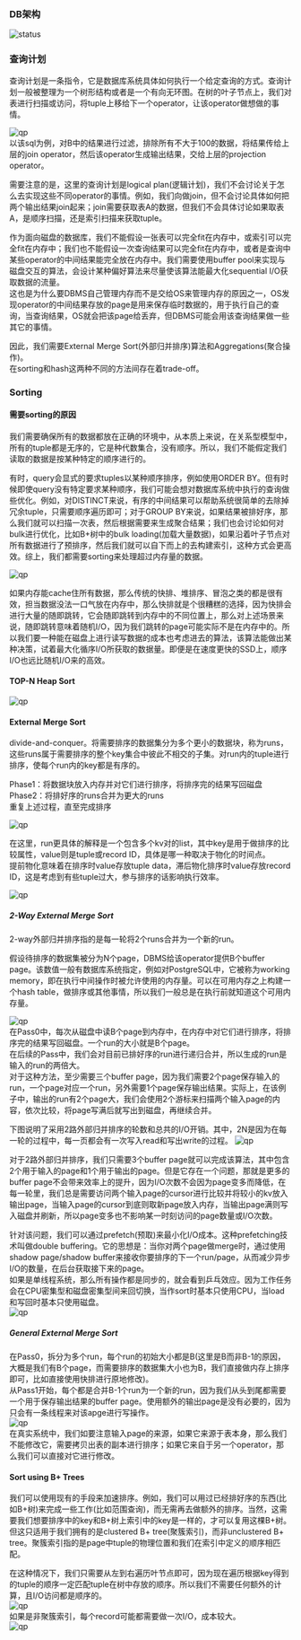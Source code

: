 ### DB架构
![status](figs/C10/status.png)  

### 查询计划
查询计划是一条指令，它是数据库系统具体如何执行一个给定查询的方式。查询计划一般被整理为一个树形结构或者是一个有向无环图。在树的叶子节点上，我们对表进行扫描或访问，将tuple上移给下一个operator，让该operator做想做的事情。  

![qp](figs/C10/query-plan.png)   
以该sql为例，对B中的结果进行过滤，排除所有不大于100的数据，将结果传给上层的join operator，然后该operator生成输出结果，交给上层的projection operator。  

需要注意的是，这里的查询计划是logical plan(逻辑计划)，我们不会讨论关于怎么去实现这些不同operator的事情。例如，我们向做join，但不会讨论具体如何把两个输出结果join起来；join需要获取表A的数据，但我们不会具体讨论如果取表A，是顺序扫描，还是索引扫描来获取tuple。  

作为面向磁盘的数据库，我们不能假设一张表可以完全fit在内存中，或索引可以完全fit在内存中；我们也不能假设一次查询结果可以完全fit在内存中，或者是查询中某些operator的中间结果能完全放在内存中。我们需要使用buffer pool来实现与磁盘交互的算法，会设计某种偏好算法来尽量使该算法能最大化sequential I/O获取数据的流量。  
这也是为什么要DBMS自己管理内存而不是交给OS来管理内存的原因之一，OS发现operator的中间结果存放的page是用来保存临时数据的，用于执行自己的查询，当查询结果，OS就会把该page给丢弃，但DBMS可能会用该查询结果做一些其它的事情。  

因此，我们需要External Merge Sort(外部归并排序)算法和Aggregations(聚合操作)。  
在sorting和hash这两种不同的方法间存在着trade-off。

### Sorting

#### 需要sorting的原因
我们需要确保所有的数据都放在正确的环境中，从本质上来说，在关系型模型中，所有的tuple都是无序的，它是种代数集合，没有顺序。所以，我们不能假定我们读取的数据是按某种特定的顺序进行的。  

有时，query会显式的要求tuples以某种顺序排序，例如使用ORDER BY。但有时候即使query没有特定要求某种顺序，我们可能会想对数据库系统中执行的查询做些优化。例如，对DISTINCT来说，有序的中间结果可以帮助系统很简单的去除掉冗余tuple，只需要顺序遍历即可；对于GROUP BY来说，如果结果被排好序，那么我们就可以扫描一次表，然后根据需要来生成聚合结果；我们也会讨论如何对bulk进行优化，比如B+树中的bulk loading(加载大量数据)，如果沿着叶子节点对所有数据进行了预排序，然后我们就可以自下而上的去构建索引，这种方式会更高效。综上，我们都需要sorting来处理超过内存量的数据。

![qp](figs/C10/sorting.png)   

如果内存能cache住所有数据，那么传统的快排、堆排序、冒泡之类的都是很有效，担当数据没法一口气放在内存中，那么快排就是个很糟糕的选择，因为快排会进行大量的随即跳转，它会随即跳转到内存中的不同位置上，那么对上述场景来说，随即跳转意味着随机I/O，因为我们跳转的page可能实际不是在内存中的。所以我们要一种能在磁盘上进行读写数据的成本也考虑进去的算法，该算法能做出某种决策，试着最大化循序I/O所获取的数据量。即便是在速度更快的SSD上，顺序I/O也远比随机I/O来的高效。  

#### TOP-N Heap Sort
![qp](figs/C10/sorting-top-n.PNG)   

#### External Merge Sort
divide-and-conquer。将需要排序的数据集分为多个更小的数据块，称为runs，这些runs属于需要排序的整个key集合中彼此不相交的子集。对run内的tuple进行排序，使每个run内的key都是有序的。

Phase1：将数据块放入内存并对它们进行排序，将排序完的结果写回磁盘  
Phase2：将排好序的runs合并为更大的runs  
重复上述过程，直至完成排序  

![qp](figs/C10/sorting-external-merge-sort.PNG)   

在这里，run更具体的解释是一个包含多个kv对的list，其中key是用于做排序的比较属性，value则是tuple或record ID，具体是哪一种取决于物化的时间点。  
提前物化意味着在排序时value存放tuple data，滞后物化排序时value存放record ID，这是考虑到有些tuple过大，参与排序的话影响执行效率。

![qp](figs/C10/sorting-external-merge-sort2.PNG)   

##### 2-Way External Merge Sort
2-way外部归并排序指的是每一轮将2个runs合并为一个新的run。  

假设待排序的数据集被分为N个page，DBMS给该operator提供B个buffer page。该数值一般有数据库系统指定，例如对PostgreSQL中，它被称为working memory，即在执行中间操作时被允许使用的内存量。可以在可用内存之上构建一个hash table，做排序或其他事情，所以我们一般总是在执行前就知道这个可用内存量。


![qp](figs/C10/sorting-external-merge-sort3.PNG)   
在Pass0中，每次从磁盘中读B个page到内存中，在内存中对它们进行排序，将排序完的结果写回磁盘。一个run的大小就是B个page。   
在后续的Pass中，我们会对目前已排好序的run进行递归合并，所以生成的run是输入的run的两倍大。  
对于这种方法，至少需要三个buffer page，因为我们需要2个page保存输入的run，一个page对应一个run，另外需要1个page保存输出结果。实际上，在该例子中，输出的run有2个page大，我们会使用2个游标来扫描两个输入page的内容，依次比较，将page写满后就写出到磁盘，再继续合并。  

下图说明了采用2路外部归并排序的轮数和总共的I/O开销。其中，2N是因为在每一轮的过程中，每一页都会有一次写入read和写出write的过程。
![qp](figs/C10/sorting-external-merge-sort4.PNG)   

对于2路外部归并排序，我们只需要3个buffer page就可以完成该算法，其中包含2个用于输入的page和1个用于输出的page。但是它存在一个问题，那就是更多的buffer page不会带来效率上的提升，因为I/O次数不会因为page变多而降低，在每一轮里，我们总是需要访问两个输入page的cursor进行比较并将较小的kv放入输出page，当输入page的cursor到底则取新page放入内存，当输出page满则写入磁盘并刷新，所以page变多也不影响某一时刻访问的page数量或I/O次数。

针对该问题，我们可以通过prefetch(预取)来最小化I/O成本。这种prefetching技术叫做double buffering。它的思想是：当你对两个page做merge时，通过使用shadow page/shadow buffer来接收你要排序的下一个run/page，从而减少异步I/O的数量，在后台获取接下来的page。  
如果是单线程系统，那么所有操作都是同步的，就会看到乒乓效应。因为工作任务会在CPU密集型和磁盘密集型间来回切换，当作sort时基本只使用CPU，当load和写回时基本只使用磁盘。  
![qp](figs/C10/sorting-external-merge-sort5.PNG)   

##### General External Merge Sort
在Pass0，拆分为多个run，每个run的初始大小都是B(这里是B而非B-1的原因，大概是我们有B个page，而需要排序的数据集大小也为B，我们直接做内存上排序即可，比如直接使用快排进行原地修改)。   
从Pass1开始，每个都是合并B-1个run为一个新的run，因为我们从头到尾都需要一个用于保存输出结果的buffer page。使用额外的输出page是没有必要的，因为只会有一条线程来对该apge进行写操作。  
![qp](figs/C10/sorting-external-merge-sort6.PNG)   
在真实系统中，我们如要注意输入page的来源，如果它来源于表本身，那么我们不能修改它，需要拷贝出表的副本进行排序；如果它来自于另一个operator，那么我们可以直接对它进行修改。  


#### Sort using B+ Trees
我们可以使用现有的手段来加速排序。例如，我们可以用过已经排好序的东西(比如B+树)来完成一些工作(比如范围查询)，而无需再去做额外的排序。当然，这需要我们想要排序中的key和B+树上索引中的key是一样的，才可以复用这棵B+树。  
但这只适用于我们拥有的是clustered B+ tree(聚簇索引)，而非unclustered B+ tree。聚簇索引指的是page中tuple的物理位置和我们在索引中定义的顺序相匹配。  

在这种情况下，我们只需要从左到右遍历叶节点即可，因为现在遍历根据key得到的tuple的顺序一定匹配tuple在树中存放的顺序。所以我们不需要任何额外的计算，且I/O访问都是顺序的。   
![qp](figs/C10/sorting-external-merge-sort7.PNG)   
如果是非聚簇索引，每个record可能都需要做一次I/O，成本较大。   
![qp](figs/C10/sorting-external-merge-sort8.PNG)   
